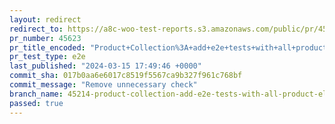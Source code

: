 ```yaml
---
layout: redirect
redirect_to: https://a8c-woo-test-reports.s3.amazonaws.com/public/pr/45623/e2e/index.html
pr_number: 45623
pr_title_encoded: "Product+Collection%3A+add+e2e+tests+with+all+product+elements+included"
pr_test_type: e2e
last_published: "2024-03-15 17:49:46 +0000"
commit_sha: 017b0aa6e6017c8519f5567ca9b327f961c768bf
commit_message: "Remove unnecessary check"
branch_name: 45214-product-collection-add-e2e-tests-with-all-product-elements-included
passed: true
---
```

